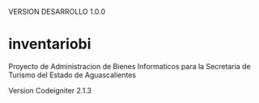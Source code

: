 VERSION DESARROLLO
1.0.0

# inventariobi
Proyecto de Administracion de Bienes Informaticos para la Secretaria de Turismo del Estado de Aguascalientes

Version Codeigniter 2.1.3
